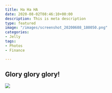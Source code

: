 ```yaml
---
title: Ha Ha HA
date: 2020-08-02T08:46:10+00:00
description: This is meta description
type: featured
image: "/images/screenshot_20200608_180050.png"
categories:
- Jelly
tags:
- Photos
- Finance

---
```

## Glory glory glory!

![](/images/screenshot_20200608_180143.png)